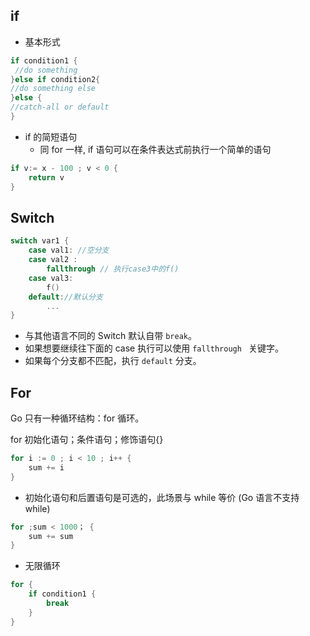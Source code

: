 ## if

- 基本形式
```go
if condition1 {
 //do something
}else if condition2{
//do something else
}else {
//catch-all or default
}
```
- if 的简短语句
	- 同 for 一样, if 语句可以在条件表达式前执行一个简单的语句
```go
if v:= x - 100 ; v < 0 {
	return v
}
```

## Switch

```go
switch var1 {
	case val1: //空分支
	case val2 :
		fallthrough // 执行case3中的f()
	case val3:
		f()
	default://默认分支
		...
}
```
- 与其他语言不同的 Switch 默认自带 `break`。
- 如果想要继续往下面的 case 执行可以使用 `fallthrough ` 关键字。
- 如果每个分支都不匹配，执行 `default` 分支。

## For

Go 只有一种循环结构：for 循环。

 for 初始化语句；条件语句；修饰语句{}
```go
for i := 0 ; i < 10 ; i++ {
	sum += i
}
```

- 初始化语句和后置语句是可选的，此场景与 while 等价 (Go 语言不支持 while)
```go
for ;sum < 1000； {
	sum += sum
}
```

- 无限循环

```go
for {
	if condition1 {
		break
	}
}
```